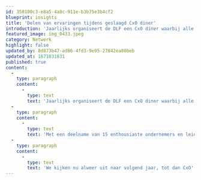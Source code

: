 ```yaml
---
id: 358100c3-e8a5-4a8c-911e-b3b75e3b4cf2
blueprint: insights
title: 'Delen van ervaringen tijdens geslaagd CxO diner'
introduction: 'Jaarlijks organiseert de DLF een CxO diner waarbij alle CEO''s, CTO''s, en alle andere vormen van C-O''s van onze leden aan deel kunnen nemen. Afgelopen woensdag op 7 december was het zover voor de 2022 editie. Een mooie avond vol ervaringen delen op zakelijk én Laravel gebied onder het genot van een heerlijk diner in de Oudaen in Utrecht.'
featured_image: img_0433.jpeg
category: Netwerk
highlight: false
updated_by: 8d873b47-ad86-4fd3-9e95-27842ea80beb
updated_at: 1671031831
published: true
content:
  -
    type: paragraph
    content:
      -
        type: text
        text: 'Jaarlijks organiseert de DLF een CxO diner waarbij alle CEO''s, CTO''s, en alle andere vormen van C-O''s van onze leden aan deel kunnen nemen. Afgelopen woensdag op 7 december was het zover voor de 2022 editie. Een mooie avond vol ervaringen delen op zakelijk én Laravel gebied onder het genot van een heerlijk diner in de Oudaen in Utrecht.'
  -
    type: paragraph
    content:
      -
        type: text
        text: 'Met een deelname van 15 enthousiaste ondernemers en leidinggevenden werd er veel gepraat en ook gelachen. Naast het delen van ervaringen en tips werd er ook gebruik gemaakt van de gelegenheid om de plannen voor 2023 van de DLF te delen met de aanwezigen.'
  -
    type: paragraph
    content:
      -
        type: text
        text: 'We kijken nu alweer uit naar volgend jaar, tot dan CxO''s!'
---
```

